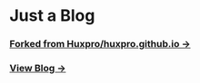 # Just a Blog

### [Forked from Huxpro/huxpro.github.io &rarr;](https://github.com/Huxpro/huxpro.github.io)

### [View Blog &rarr;](https://renovamen.github.io/)
